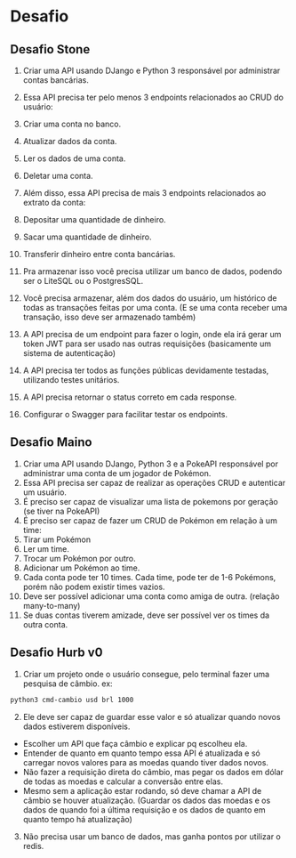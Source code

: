 # Desafio 
## Desafio Stone
1. Criar uma API usando DJango e Python 3 responsável por administrar contas bancárias.
2. Essa API precisa ter pelo menos 3 endpoints relacionados ao CRUD do usuário:
  1. Criar uma conta no banco.
  2. Atualizar dados da conta.
  3. Ler os dados de uma conta.
  4. Deletar uma conta.
3. Além disso, essa API precisa de mais 3 endpoints relacionados ao extrato da conta:
  1. Depositar uma quantidade de dinheiro.
  2. Sacar uma quantidade de dinheiro.
  3. Transferir dinheiro entre conta bancárias.
4. Pra armazenar isso você precisa utilizar um banco de dados, podendo ser o LiteSQL ou o PostgresSQL.

5. Você precisa armazenar, além dos dados do usuário, um histórico de todas as transações feitas por uma conta. (E se uma conta receber uma transação, isso deve ser armazenado também)
6. A API precisa de um endpoint para fazer o login, onde ela irá gerar um token JWT para ser usado nas outras requisições (basicamente um sistema de autenticação)

7. A API precisa ter todos as funções públicas devidamente testadas, utilizando testes unitários.
8. A API precisa retornar o status correto em cada response.
9. Configurar o Swagger para facilitar testar os endpoints.

## Desafio Maino
1. Criar uma API usando DJango, Python 3 e a PokeAPI responsável por administrar uma conta de um jogador de Pokémon.
2. Essa API precisa ser capaz de realizar as operações CRUD e autenticar um usuário.
3. É preciso ser capaz de visualizar uma lista de pokemons por geração (se tiver na PokeAPI)
4. É preciso ser capaz de fazer um CRUD de Pokémon em relação à um time:
  1. Tirar um Pokémon
  2. Ler um time.
  3. Trocar um Pokémon por outro.
  4. Adicionar um Pokémon ao time.
5. Cada conta pode ter 10 times. Cada time, pode ter de 1-6 Pokémons, porém não podem existir times vazios.
6. Deve ser possível adicionar uma conta como amiga de outra. (relação many-to-many)
7. Se duas contas tiverem amizade, deve ser possível ver os times da outra conta.

## Desafio Hurb v0
1. Criar um projeto onde o usuário consegue, pelo terminal fazer uma pesquisa de câmbio. ex:
```bash
python3 cmd-cambio usd brl 1000
```
2. Ele deve ser capaz de guardar esse valor e só atualizar quando novos dados estiverem disponíveis.
  - Escolher um API que faça câmbio e explicar pq escolheu ela.
  - Entender de quanto em quanto tempo essa API é atualizada e só carregar novos valores para as moedas quando tiver dados novos.
  - Não fazer a requisição direta do câmbio, mas pegar os dados em dólar de todas as moedas e calcular a conversão entre elas.
  - Mesmo sem a aplicação estar rodando, só deve chamar a API de câmbio se houver atualização. (Guardar os dados das moedas e os dados de quando foi a última requisição e os dados de quanto em quanto tempo há atualização)
3. Não precisa usar um banco de dados, mas ganha pontos por utilizar o redis.
